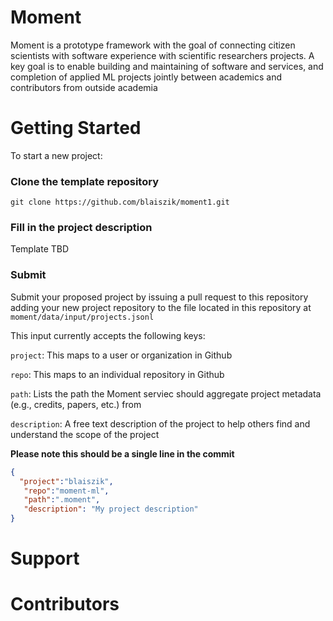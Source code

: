 # Moment
Moment is a prototype framework with the goal of connecting citizen scientists with software experience with scientific researchers projects.
A key goal is to enable building and maintaining of software and services, and completion of applied ML projects jointly between academics and contributors from outside academia


# Getting Started
To start a new project:
### Clone the template repository
`git clone https://github.com/blaiszik/moment1.git`

### Fill in the project description
Template TBD

### Submit
Submit your proposed project by issuing a pull request to this repository adding your new project repository to the file located in this repository at 
`moment/data/input/projects.jsonl`

This input currently accepts the following keys:

`project`: This maps to a user or organization in Github

`repo`: This maps to an individual repository in Github

`path`: Lists the path the Moment serviec should aggregate project metadata (e.g., credits, papers, etc.) from

`description`: A free text description of the project to help others find and understand the scope of the project


**Please note this should be a single line in the commit**
```json
{
  "project":"blaiszik", 
   "repo":"moment-ml",
   "path":".moment", 
   "description": "My project description"
}
```

# Support



# Contributors
